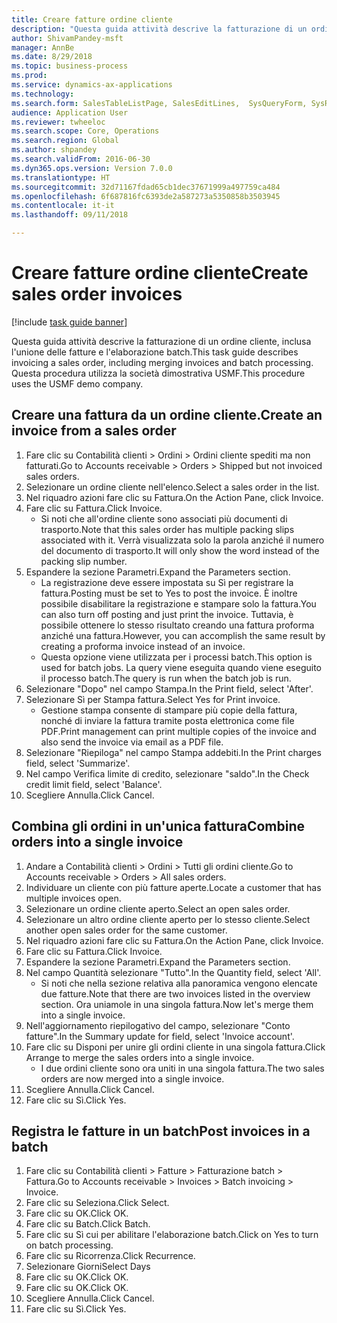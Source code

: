 ```yaml
--- 
title: Creare fatture ordine cliente
description: "Questa guida attività descrive la fatturazione di un ordine cliente, inclusa l'unione delle fatture e l'elaborazione batch."
author: ShivamPandey-msft
manager: AnnBe
ms.date: 8/29/2018
ms.topic: business-process
ms.prod: 
ms.service: dynamics-ax-applications
ms.technology: 
ms.search.form: SalesTableListPage, SalesEditLines,  SysQueryForm, SysRecurrence
audience: Application User
ms.reviewer: twheeloc
ms.search.scope: Core, Operations
ms.search.region: Global
ms.author: shpandey
ms.search.validFrom: 2016-06-30
ms.dyn365.ops.version: Version 7.0.0
ms.translationtype: HT
ms.sourcegitcommit: 32d71167fdad65cb1dec37671999a497759ca484
ms.openlocfilehash: 6f687816fc6393de2a587273a5350858b3503945
ms.contentlocale: it-it
ms.lasthandoff: 09/11/2018

---
```

# <a name="create-sales-order-invoices"></a><span data-ttu-id="8183d-103">Creare fatture ordine cliente</span><span class="sxs-lookup"><span data-stu-id="8183d-103">Create sales order invoices</span></span>

[!include [task guide banner](../../includes/task-guide-banner.md)]

<span data-ttu-id="8183d-104">Questa guida attività descrive la fatturazione di un ordine cliente, inclusa l'unione delle fatture e l'elaborazione batch.</span><span class="sxs-lookup"><span data-stu-id="8183d-104">This task guide describes invoicing a sales order, including merging invoices and batch processing.</span></span> <span data-ttu-id="8183d-105">Questa procedura utilizza la società dimostrativa USMF.</span><span class="sxs-lookup"><span data-stu-id="8183d-105">This procedure uses the USMF demo company.</span></span>


## <a name="create-an-invoice-from-a-sales-order"></a><span data-ttu-id="8183d-106">Creare una fattura da un ordine cliente.</span><span class="sxs-lookup"><span data-stu-id="8183d-106">Create an invoice from a sales order</span></span>
1. <span data-ttu-id="8183d-107">Fare clic su Contabilità clienti > Ordini > Ordini cliente spediti ma non fatturati.</span><span class="sxs-lookup"><span data-stu-id="8183d-107">Go to Accounts receivable > Orders > Shipped but not invoiced sales orders.</span></span>
2. <span data-ttu-id="8183d-108">Selezionare un ordine cliente nell'elenco.</span><span class="sxs-lookup"><span data-stu-id="8183d-108">Select a sales order in the list.</span></span> 
3. <span data-ttu-id="8183d-109">Nel riquadro azioni fare clic su Fattura.</span><span class="sxs-lookup"><span data-stu-id="8183d-109">On the Action Pane, click Invoice.</span></span>
4. <span data-ttu-id="8183d-110">Fare clic su Fattura.</span><span class="sxs-lookup"><span data-stu-id="8183d-110">Click Invoice.</span></span>
    * <span data-ttu-id="8183d-111">Si noti che all'ordine cliente sono associati più documenti di trasporto.</span><span class="sxs-lookup"><span data-stu-id="8183d-111">Note that this sales order has multiple packing slips associated with it.</span></span> <span data-ttu-id="8183d-112">Verrà visualizzata solo la parola <multiple> anziché il numero del documento di trasporto.</span><span class="sxs-lookup"><span data-stu-id="8183d-112">It will only show the word <multiple> instead of the packing slip number.</span></span>  
5. <span data-ttu-id="8183d-113">Espandere la sezione Parametri.</span><span class="sxs-lookup"><span data-stu-id="8183d-113">Expand the Parameters section.</span></span>
    * <span data-ttu-id="8183d-114">La registrazione deve essere impostata su Sì per registrare la fattura.</span><span class="sxs-lookup"><span data-stu-id="8183d-114">Posting must be set to Yes to post the invoice.</span></span> <span data-ttu-id="8183d-115">È inoltre possibile disabilitare la registrazione e stampare solo la fattura.</span><span class="sxs-lookup"><span data-stu-id="8183d-115">You can also turn off posting and just print the invoice.</span></span> <span data-ttu-id="8183d-116">Tuttavia, è possibile ottenere lo stesso risultato creando una fattura proforma anziché una fattura.</span><span class="sxs-lookup"><span data-stu-id="8183d-116">However, you can accomplish the same result by creating a proforma invoice instead of an invoice.</span></span>  
    * <span data-ttu-id="8183d-117">Questa opzione viene utilizzata per i processi batch.</span><span class="sxs-lookup"><span data-stu-id="8183d-117">This option is used for batch jobs.</span></span> <span data-ttu-id="8183d-118">La query viene eseguita quando viene eseguito il processo batch.</span><span class="sxs-lookup"><span data-stu-id="8183d-118">The query is run when the batch job is run.</span></span>    
6. <span data-ttu-id="8183d-119">Selezionare "Dopo" nel campo Stampa.</span><span class="sxs-lookup"><span data-stu-id="8183d-119">In the Print field, select 'After'.</span></span>
7. <span data-ttu-id="8183d-120">Selezionare Sì per Stampa fattura.</span><span class="sxs-lookup"><span data-stu-id="8183d-120">Select Yes for Print invoice.</span></span>
    * <span data-ttu-id="8183d-121">Gestione stampa consente di stampare più copie della fattura, nonché di inviare la fattura tramite posta elettronica come file PDF.</span><span class="sxs-lookup"><span data-stu-id="8183d-121">Print management can print  multiple copies of the invoice and also send the invoice via email as a PDF file.</span></span>  
8. <span data-ttu-id="8183d-122">Selezionare "Riepiloga" nel campo Stampa addebiti.</span><span class="sxs-lookup"><span data-stu-id="8183d-122">In the Print charges field, select 'Summarize'.</span></span>
9. <span data-ttu-id="8183d-123">Nel campo Verifica limite di credito, selezionare "saldo".</span><span class="sxs-lookup"><span data-stu-id="8183d-123">In the Check credit limit field, select 'Balance'.</span></span>
10. <span data-ttu-id="8183d-124">Scegliere Annulla.</span><span class="sxs-lookup"><span data-stu-id="8183d-124">Click Cancel.</span></span>

## <a name="combine-orders-into-a-single-invoice"></a><span data-ttu-id="8183d-125">Combina gli ordini in un'unica fattura</span><span class="sxs-lookup"><span data-stu-id="8183d-125">Combine orders into a single invoice</span></span>
1. <span data-ttu-id="8183d-126">Andare a Contabilità clienti > Ordini > Tutti gli ordini cliente.</span><span class="sxs-lookup"><span data-stu-id="8183d-126">Go to Accounts receivable > Orders > All sales orders.</span></span>
2. <span data-ttu-id="8183d-127">Individuare un cliente con più fatture aperte.</span><span class="sxs-lookup"><span data-stu-id="8183d-127">Locate a customer that has multiple invoices open.</span></span>
3. <span data-ttu-id="8183d-128">Selezionare un ordine cliente aperto.</span><span class="sxs-lookup"><span data-stu-id="8183d-128">Select an open sales order.</span></span>
4. <span data-ttu-id="8183d-129">Selezionare un altro ordine cliente aperto per lo stesso cliente.</span><span class="sxs-lookup"><span data-stu-id="8183d-129">Select another open sales order for the same customer.</span></span>
5. <span data-ttu-id="8183d-130">Nel riquadro azioni fare clic su Fattura.</span><span class="sxs-lookup"><span data-stu-id="8183d-130">On the Action Pane, click Invoice.</span></span>
6. <span data-ttu-id="8183d-131">Fare clic su Fattura.</span><span class="sxs-lookup"><span data-stu-id="8183d-131">Click Invoice.</span></span>
7. <span data-ttu-id="8183d-132">Espandere la sezione Parametri.</span><span class="sxs-lookup"><span data-stu-id="8183d-132">Expand the Parameters section.</span></span>
8. <span data-ttu-id="8183d-133">Nel campo Quantità selezionare "Tutto".</span><span class="sxs-lookup"><span data-stu-id="8183d-133">In the Quantity field, select 'All'.</span></span>
    * <span data-ttu-id="8183d-134">Si noti che nella sezione relativa alla panoramica vengono elencate due fatture.</span><span class="sxs-lookup"><span data-stu-id="8183d-134">Note that there are two invoices listed in the overview section.</span></span> <span data-ttu-id="8183d-135">Ora uniamole in una singola fattura.</span><span class="sxs-lookup"><span data-stu-id="8183d-135">Now let's merge them into a single invoice.</span></span>  
9. <span data-ttu-id="8183d-136">Nell'aggiornamento riepilogativo del campo, selezionare "Conto fatture".</span><span class="sxs-lookup"><span data-stu-id="8183d-136">In the Summary update for field, select 'Invoice account'.</span></span>
10. <span data-ttu-id="8183d-137">Fare clic su Disponi per unire gli ordini cliente in una singola fattura.</span><span class="sxs-lookup"><span data-stu-id="8183d-137">Click Arrange to merge the sales orders into a single invoice.</span></span>
    * <span data-ttu-id="8183d-138">I due ordini cliente sono ora uniti in una singola fattura.</span><span class="sxs-lookup"><span data-stu-id="8183d-138">The two sales orders are now merged into a single invoice.</span></span>   
11. <span data-ttu-id="8183d-139">Scegliere Annulla.</span><span class="sxs-lookup"><span data-stu-id="8183d-139">Click Cancel.</span></span>
12. <span data-ttu-id="8183d-140">Fare clic su Sì.</span><span class="sxs-lookup"><span data-stu-id="8183d-140">Click Yes.</span></span>

## <a name="post-invoices-in-a-batch"></a><span data-ttu-id="8183d-141">Registra le fatture in un batch</span><span class="sxs-lookup"><span data-stu-id="8183d-141">Post invoices in a batch</span></span>
1. <span data-ttu-id="8183d-142">Fare clic su Contabilità clienti > Fatture > Fatturazione batch > Fattura.</span><span class="sxs-lookup"><span data-stu-id="8183d-142">Go to Accounts receivable > Invoices > Batch invoicing > Invoice.</span></span>
2. <span data-ttu-id="8183d-143">Fare clic su Seleziona.</span><span class="sxs-lookup"><span data-stu-id="8183d-143">Click Select.</span></span>
3. <span data-ttu-id="8183d-144">Fare clic su OK.</span><span class="sxs-lookup"><span data-stu-id="8183d-144">Click OK.</span></span>
4. <span data-ttu-id="8183d-145">Fare clic su Batch.</span><span class="sxs-lookup"><span data-stu-id="8183d-145">Click Batch.</span></span>
5. <span data-ttu-id="8183d-146">Fare clic su Sì cui per abilitare l'elaborazione batch.</span><span class="sxs-lookup"><span data-stu-id="8183d-146">Click on Yes to turn on batch processing.</span></span>
6. <span data-ttu-id="8183d-147">Fare clic su Ricorrenza.</span><span class="sxs-lookup"><span data-stu-id="8183d-147">Click Recurrence.</span></span>
7. <span data-ttu-id="8183d-148">Selezionare Giorni</span><span class="sxs-lookup"><span data-stu-id="8183d-148">Select Days</span></span>
8. <span data-ttu-id="8183d-149">Fare clic su OK.</span><span class="sxs-lookup"><span data-stu-id="8183d-149">Click OK.</span></span>
9. <span data-ttu-id="8183d-150">Fare clic su OK.</span><span class="sxs-lookup"><span data-stu-id="8183d-150">Click OK.</span></span>
10. <span data-ttu-id="8183d-151">Scegliere Annulla.</span><span class="sxs-lookup"><span data-stu-id="8183d-151">Click Cancel.</span></span>
11. <span data-ttu-id="8183d-152">Fare clic su Sì.</span><span class="sxs-lookup"><span data-stu-id="8183d-152">Click Yes.</span></span>


